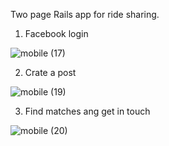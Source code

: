Two page Rails app for ride sharing.

1. Facebook login

![mobile (17)](https://user-images.githubusercontent.com/76739673/213823998-1bd9b2ef-8b6d-4bff-9c7b-0441d67598dc.png)

2. Crate a post

![mobile (19)](https://user-images.githubusercontent.com/76739673/213824011-561c72dc-5905-40e4-b69b-876240ee8b94.png)

3. Find matches ang get in touch

![mobile (20)](https://user-images.githubusercontent.com/76739673/213824030-07e6e725-3652-406c-bcd8-ca46bcb9bb3f.png)
